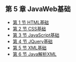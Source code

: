 ## 第 5 章 JavaWeb基础

- [第 1 节 HTML基础]()
- [第 2 节 CSS基础]()
- [第 3 节 JavaScript基础]()
- [第 4 节 JQuery基础]()
- [第 5 节 XML基础]()
- [第 6 节 Java解析XML]()
